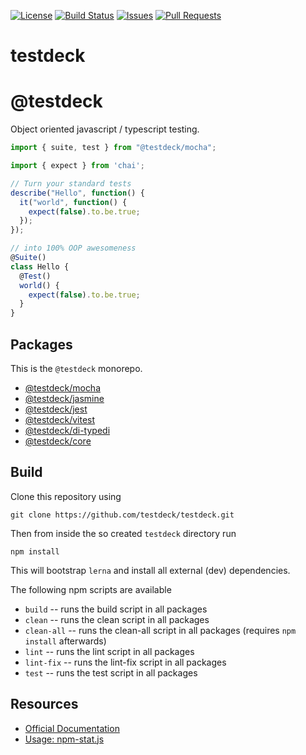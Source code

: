 [![License](https://img.shields.io/badge/License-Apache_2.0-blue.svg)](https://opensource.org/licenses/Apache-2.0)
[![Build Status](https://github.com/testdeck/testdeck/actions/workflows/ci.yml/badge.svg)](https://github.com/testdeck/testdeck/actions/workflows/ci.yml)
[![Issues](https://img.shields.io/github/issues/testdeck/testdeck.svg)](https://github.com/testdeck/testdeck/issues)
[![Pull Requests](https://img.shields.io/github/issues-pr/testdeck/testdeck.svg)](https://github.com/testdeck/testdeck/pulls)

# testdeck

# @testdeck

Object oriented javascript / typescript testing.

```typescript
import { suite, test } from "@testdeck/mocha";

import { expect } from 'chai';

// Turn your standard tests
describe("Hello", function() {
  it("world", function() {
    expect(false).to.be.true;
  });
});

// into 100% OOP awesomeness
@Suite()
class Hello {
  @Test()
  world() {
    expect(false).to.be.true;
  }
}
```

## Packages
This is the `@testdeck` monorepo.

- [@testdeck/mocha](./packages/mocha)
- [@testdeck/jasmine](./packages/jasmine)
- [@testdeck/jest](./packages/jest)
- [@testdeck/vitest](./packages/vitest)
- [@testdeck/di-typedi](./packages/di-typedi)
- [@testdeck/core](./packages/core)

## Build

Clone this repository using

```
git clone https://github.com/testdeck/testdeck.git
```

Then from inside the so created `testdeck` directory run

```
npm install
```

This will bootstrap `lerna` and install all external (dev) dependencies.

The following npm scripts are available

- `build`     -- runs the build script in all packages
- `clean`     -- runs the clean script in all packages
- `clean-all` -- runs the clean-all script in all packages (requires `npm install` afterwards)
- `lint`      -- runs the lint script in all packages
- `lint-fix`  -- runs the lint-fix script in all packages
- `test`      -- runs the test script in all packages

## Resources

- [Official Documentation](https://testdeck.org)
- [Usage: npm-stat.js](https://npm-stat.com/charts.html?package=mocha-typescript&package=%40testdeck%2Fdi-typedi&package=%40testdeck%2Fjest&package=%40testdeck%2Fmocha&package=%40testdeck%2Fjasmine&package=%40testdeck%2Fvitest)
